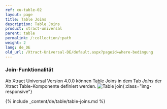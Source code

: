 ```yaml
---
ref: xu-table-02
layout: page
title: Table Joins
description: Table Joins
product: xtract-universal
parent: table
permalink: /:collection/:path
weight: 2
lang: de_DE
old_url: /Xtract-Universal-DE/default.aspx?pageid=where-bedingung
---
```


### Join-Funktionalität
Ab Xtract Universal Version 4.0.0 können Table Joins in dem Tab *Joins* der Xtract Table-Komponente definiert werden.
![Table join ](/img/content/table-join-tab.png){:class="img-responsive"}
 
{% include _content/de/table/table-joins.md  %}


 
 
  
